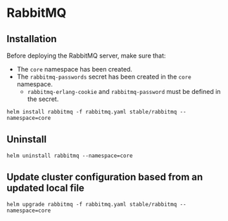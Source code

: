 # RabbitMQ

## Installation

Before deploying the RabbitMQ server, make sure that:
- The `core` namespace has been created.
- The `rabbitmq-passwords` secret has been created in the `core` namespace.
    - `rabbitmq-erlang-cookie` and `rabbitmq-password` must be defined in the secret.


```shell
helm install rabbitmq -f rabbitmq.yaml stable/rabbitmq --namespace=core
```

## Uninstall

```shell
helm uninstall rabbitmq --namespace=core
```

## Update cluster configuration based from an updated local file

```shell 
helm upgrade rabbitmq -f rabbitmq.yaml stable/rabbitmq --namespace=core 
```